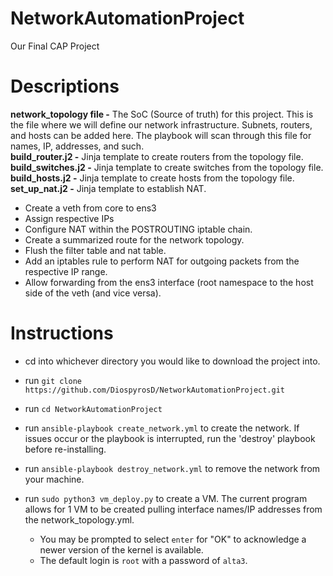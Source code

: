 # NetworkAutomationProject
Our Final CAP Project

# Descriptions
**network_topology file -** The SoC (Source of truth) for this project. This is the file where we will define our network infrastructure. Subnets, routers, and hosts can be added here. The playbook will scan through this file for names, IP, addresses, and such.\
**build_router.j2 -** Jinja template to create routers from the topology file.\
**build_switches.j2 -** Jinja template to create switches from the topology file.\
**build_hosts.j2 -** Jinja template to create hosts from the topology file.\
**set_up_nat.j2 -** Jinja template to establish NAT.
  * Create a veth from core to ens3
  * Assign respective IPs
  * Configure NAT within the POSTROUTING iptable chain.
  * Create a summarized route for the network topology.
  * Flush the filter table and nat table.
  * Add an iptables rule to perform NAT for outgoing packets from the respective IP range.
  * Allow forwarding from the ens3 interface (root namespace to the host side of the veth (and vice versa).

# Instructions
- cd into whichever directory you would like to download the project into.
- run `git clone https://github.com/DiospyrosD/NetworkAutomationProject.git`
- run `cd NetworkAutomationProject`
- run `ansible-playbook create_network.yml` to create the network. If issues occur or the playbook is interrupted, run the 'destroy' playbook before re-installing.
- run `ansible-playbook destroy_network.yml` to remove the network from your machine.

- run `sudo python3 vm_deploy.py` to create a VM. The current program allows for 1 VM to be created pulling interface names/IP addresses from the network_topology.yml.
  * You may be prompted to select `enter` for "OK" to acknowledge a newer version of the kernel is available.
  * The default login is `root` with a password of `alta3`.
